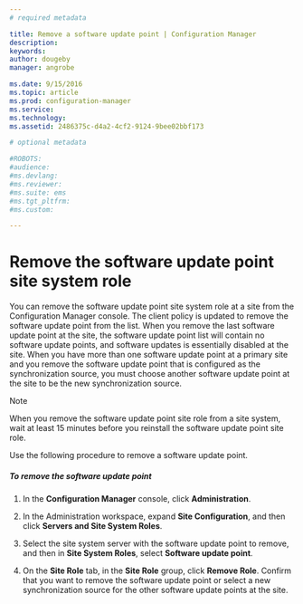 ```yaml
---
# required metadata

title: Remove a software update point | Configuration Manager
description:
keywords:
author: dougebymanager: angrobe

ms.date: 9/15/2016
ms.topic: article
ms.prod: configuration-manager
ms.service:
ms.technology:
ms.assetid: 2486375c-d4a2-4cf2-9124-9bee02bbf173

# optional metadata

#ROBOTS:
#audience:
#ms.devlang:
#ms.reviewer:
#ms.suite: ems
#ms.tgt_pltfrm:
#ms.custom:

---
```

#  <a name="BKMK_RemoveSUP"></a> Remove the software update point site system role  
 You can remove the software update point site system role at a site from the Configuration Manager console. The client policy is updated to remove the software update point from the list. When you remove the last software update point at the site, the software update point list will contain no software update points, and software updates is essentially disabled at the site. When you have more than one software update point at a primary site and you remove the software update point that is configured as the synchronization source, you must choose another software update point at the site to be the new synchronization source.  

> [!NOTE]  
>  When you remove the software update point site role from a site system, wait at least 15 minutes before you reinstall the software update point site role.  

 Use the following procedure to remove a software update point.  

##### To remove the software update point  

1.  In the **Configuration Manager** console, click **Administration**.  

2.  In the Administration workspace, expand **Site Configuration**, and then click **Servers and Site System Roles**.  

3.  Select the site system server with the software update point to remove, and then in **Site System Roles**, select **Software update point**.  

4.  On the **Site Role** tab, in the **Site Role** group, click **Remove Role**. Confirm that you want to remove the software update point or select a new synchronization source for the other software update points at the site.  
